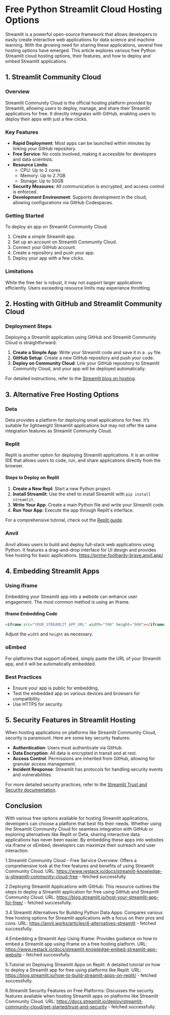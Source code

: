 # Free Python Streamlit Cloud Hosting Options

Streamlit is a powerful open-source framework that allows developers to easily create interactive web applications for data science and machine learning. With the growing need for sharing these applications, several free hosting options have emerged. This article explores various free Python Streamlit cloud hosting options, their features, and how to deploy and embed Streamlit applications.

## 1. Streamlit Community Cloud

### Overview
Streamlit Community Cloud is the official hosting platform provided by Streamlit, allowing users to deploy, manage, and share their Streamlit applications for free. It directly integrates with GitHub, enabling users to deploy their apps with just a few clicks.

### Key Features
- **Rapid Deployment**: Most apps can be launched within minutes by linking your GitHub repository.
- **Free Service**: No costs involved, making it accessible for developers and data scientists.
- **Resource Limits**: 
  - CPU: Up to 2 cores
  - Memory: Up to 2.7GB
  - Storage: Up to 50GB
- **Security Measures**: All communication is encrypted, and access control is enforced.
- **Development Environment**: Supports development in the cloud, allowing configurations via GitHub Codespaces.

### Getting Started
To deploy an app on Streamlit Community Cloud:
1. Create a simple Streamlit app.
2. Set up an account on Streamlit Community Cloud.
3. Connect your GitHub account.
4. Create a repository and push your app.
5. Deploy your app with a few clicks.

### Limitations
While the free tier is robust, it may not support larger applications efficiently. Users exceeding resource limits may experience throttling.

## 2. Hosting with GitHub and Streamlit Community Cloud

### Deployment Steps
Deploying a Streamlit application using GitHub and Streamlit Community Cloud is straightforward:
1. **Create a Simple App**: Write your Streamlit code and save it in a `.py` file.
2. **GitHub Setup**: Create a new GitHub repository and push your code.
3. **Deploy on Community Cloud**: Link your GitHub repository to Streamlit Community Cloud, and your app will be deployed automatically.

For detailed instructions, refer to the [Streamlit blog on hosting](https://blog.streamlit.io/host-your-streamlit-app-for-free/).

## 3. Alternative Free Hosting Options

### Deta
Deta provides a platform for deploying small applications for free. It’s suitable for lightweight Streamlit applications but may not offer the same integration features as Streamlit Community Cloud.

### Replit
Replit is another option for deploying Streamlit applications. It is an online IDE that allows users to code, run, and share applications directly from the browser.

#### Steps to Deploy on Replit
1. **Create a New Repl**: Start a new Python project.
2. **Install Streamlit**: Use the shell to install Streamlit with `pip install streamlit`.
3. **Write Your App**: Create a main Python file and write your Streamlit code.
4. **Run Your App**: Execute the app through Replit's interface.

For a comprehensive tutorial, check out the [Replit guide](https://blog.streamlit.io/how-to-build-streamlit-apps-on-replit/).

### Anvil
Anvil allows users to build and deploy full-stack web applications using Python. It features a drag-and-drop interface for UI design and provides free hosting for basic applications.
https://prime-foolhardy-brave.anvil.app/

## 4. Embedding Streamlit Apps

### Using iframe
Embedding your Streamlit app into a website can enhance user engagement. The most common method is using an iframe.

#### Iframe Embedding Code
```html
<iframe src="YOUR_STREAMLIT_APP_URL" width="700" height="600"></iframe>
```
Adjust the `width` and `height` as necessary.

### oEmbed
For platforms that support oEmbed, simply paste the URL of your Streamlit app, and it will be automatically embedded.

### Best Practices
- Ensure your app is public for embedding.
- Test the embedded app on various devices and browsers for compatibility.
- Use HTTPS for security.

## 5. Security Features in Streamlit Hosting

When hosting applications on platforms like Streamlit Community Cloud, security is paramount. Here are some key security features:
- **Authentication**: Users must authenticate via GitHub.
- **Data Encryption**: All data is encrypted in transit and at rest.
- **Access Control**: Permissions are inherited from GitHub, allowing for granular access management.
- **Incident Response**: Streamlit has protocols for handling security events and vulnerabilities.

For more detailed security practices, refer to the [Streamlit Trust and Security documentation](https://docs.streamlit.io/deploy/streamlit-community-cloud/get-started/trust-and-security).

## Conclusion

With various free options available for hosting Streamlit applications, developers can choose a platform that best fits their needs. Whether using the Streamlit Community Cloud for seamless integration with GitHub or exploring alternatives like Replit or Deta, sharing interactive data applications has never been easier. By embedding these apps into websites via iframe or oEmbed, developers can maximize their outreach and user interaction.



1.Streamlit Community Cloud - Free Service Overview: Offers a comprehensive look at the free features and benefits of using Streamlit Community Cloud.
URL: https://www.restack.io/docs/streamlit-knowledge-is-streamlit-community-cloud-free - fetched successfully.

2.Deploying Streamlit Applications with GitHub: This resource outlines the steps to deploy a Streamlit application for free using GitHub and Streamlit Community Cloud.
URL: https://blog.streamlit.io/host-your-streamlit-app-for-free/ - fetched successfully.

3.4 Streamlit Alternatives for Building Python Data Apps: Compares various free hosting options for Streamlit applications with a focus on their pros and cons.
URL: https://anvil.works/articles/4-alternatives-streamlit - fetched successfully.

4.Embedding a Streamlit App Using Iframe: Provides guidance on how to embed a Streamlit app using iframe on a free hosting platform.
URL: https://www.restack.io/docs/streamlit-knowledge-embed-streamlit-app-website - fetched successfully.

5.Tutorial on Deploying Streamlit Apps on Replit: A detailed tutorial on how to deploy a Streamlit app for free using platforms like Replit.
URL: https://blog.streamlit.io/how-to-build-streamlit-apps-on-replit/ - fetched successfully.

6.Streamlit Security Features on Free Platforms: Discusses the security features available when hosting Streamlit apps on platforms like Streamlit Community Cloud.
URL: https://docs.streamlit.io/deploy/streamlit-community-cloud/get-started/trust-and-security - fetched successfully.

